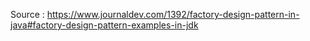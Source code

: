 Source : https://www.journaldev.com/1392/factory-design-pattern-in-java#factory-design-pattern-examples-in-jdk
